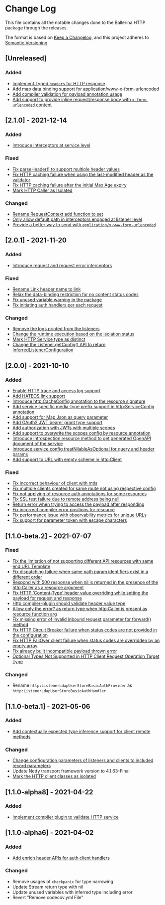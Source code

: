 
# Change Log
This file contains all the notable changes done to the Ballerina HTTP package through the releases.

The format is based on [Keep a Changelog](https://keepachangelog.com/en/1.0.0/), and this project adheres to 
[Semantic Versioning](https://semver.org/spec/v2.0.0.html).

## [Unreleased]

### Added
- [Implement Typed `headers` for HTTP response](https://github.com/ballerina-platform/ballerina-standard-library/issues/2563)
- [Add map<string> data binding support for application/www-x-form-urlencoded](https://github.com/ballerina-platform/ballerina-standard-library/issues/2526)
- [Add compiler validation for payload annotation usage](https://github.com/ballerina-platform/ballerina-standard-library/issues/2561)
- [Add support to provide inline request/response body with `x-form-urlencoded` content](https://github.com/ballerina-platform/ballerina-standard-library/issues/2596)

## [2.1.0] - 2021-12-14

### Added
- [Introduce interceptors at service level](https://github.com/ballerina-platform/ballerina-standard-library/issues/2447)

### Fixed
- [Fix parseHeader() to support multiple header values](https://github.com/ballerina-platform/ballerina-standard-library/issues/2403)
- [Fix HTTP caching failure when using the last-modified header as the validator](https://github.com/ballerina-platform/ballerina-standard-library/issues/2402)
- [Fix HTTP caching failure after the initial Max Age expiry](https://github.com/ballerina-platform/ballerina-standard-library/issues/2435)
- [Mark HTTP Caller as Isolated](https://github.com/ballerina-platform/ballerina-standard-library/issues/2451)

### Changed
- [Rename RequestContext add function to set](https://github.com/ballerina-platform/ballerina-standard-library/issues/2414)
- [Only allow default path in interceptors engaged at listener level](https://github.com/ballerina-platform/ballerina-standard-library/issues/2452)
- [Provide a better way to send with `application/x-www-form-urlencoded`](https://github.com/ballerina-platform/ballerina-standard-library/issues/1705)

## [2.0.1] - 2021-11-20

### Added
- [Introduce request and request error interceptors](https://github.com/ballerina-platform/ballerina-standard-library/issues/2062)

### Fixed
- [Rename Link header name to link](https://github.com/ballerina-platform/ballerina-standard-library/issues/2135)
- [Relax the data-binding restriction for no content status codes](https://github.com/ballerina-platform/ballerina-standard-library/issues/2294)
- [Fix unused variable warning in the package](https://github.com/ballerina-platform/ballerina-standard-library/issues/2384)
- [Fix initiating auth handlers per each request](https://github.com/ballerina-platform/ballerina-standard-library/issues/2394)

### Changed
- [Remove the logs printed from the listeners](https://github.com/ballerina-platform/ballerina-standard-library/issues/2040)
- [Change the runtime execution based on the isolation status](https://github.com/ballerina-platform/ballerina-standard-library/issues/2383)
- [Mark HTTP Service type as distinct](https://github.com/ballerina-platform/ballerina-standard-library/issues/2398)
- [Change the Listener.getConfig() API to return InferredListenerConfiguration](https://github.com/ballerina-platform/ballerina-standard-library/issues/2399)

## [2.0.0] - 2021-10-10

### Added
- [Enable HTTP trace and access log support](https://github.com/ballerina-platform/ballerina-standard-library/issues/1073)
- [Add HATEOS link support](https://github.com/ballerina-platform/ballerina-standard-library/issues/1637)
- [Introduce http:CacheConfig annotation to the resource signature](https://github.com/ballerina-platform/ballerina-standard-library/issues/1533)
- [Add service specific media-type prefix support in http:ServiceConfig annotation](https://github.com/ballerina-platform/ballerina-standard-library/issues/1620)
- [Add support for Map Json as query parameter](https://github.com/ballerina-platform/ballerina-standard-library/issues/1670)
- [Add OAuth2 JWT bearer grant type support](https://github.com/ballerina-platform/ballerina-standard-library/issues/1788)
- [Add authorization with JWTs with multiple scopes](https://github.com/ballerina-platform/ballerina-standard-library/issues/1801)
- [Add support to overwrite the scopes config by resource annotation](https://github.com/ballerina-platform/ballerina-standard-library/issues/973)
- [Introduce introspection resource method to get generated OpenAPI document of the service](https://github.com/ballerina-platform/ballerina-standard-library/issues/1616)
- [Introduce service config treatNilableAsOptional for query and header params](https://github.com/ballerina-platform/ballerina-standard-library/issues/1928)
- [Add support to URL with empty scheme in http:Client](https://github.com/ballerina-platform/ballerina-standard-library/issues/1986)

### Fixed
- [Fix incorrect behaviour of client with mtls](https://github.com/ballerina-platform/ballerina-standard-library/issues/1708)
- [Fix multiple clients created for same route not using respective config](https://github.com/ballerina-platform/ballerina-standard-library/issues/1727)
- [Fix not applying of resource auth annotations for some resources](https://github.com/ballerina-platform/ballerina-standard-library/issues/1838)
- [Fix SSL test failure due to remote address being null](https://github.com/ballerina-platform/ballerina-standard-library/issues/315)
- [Return error when trying to access the payload after responding](https://github.com/ballerina-platform/ballerina-standard-library/issues/514)
- [Fix incorrect compiler error positions for resource](https://github.com/ballerina-platform/ballerina-standard-library/issues/523)
- [Fix performance issue with observability metrics for unique URLs](https://github.com/ballerina-platform/ballerina-standard-library/issues/1630)
- [Fix support for parameter token with escape characters](https://github.com/ballerina-platform/ballerina-standard-library/issues/1925)

## [1.1.0-beta.2] - 2021-07-07

### Fixed
- [Fix the limitation of not supporting different API resources with same end URL Template](https://github.com/ballerina-platform/ballerina-standard-library/issues/1095)
- [Fix dispatching failure when same path param identifiers exist in a different order](https://github.com/ballerina-platform/ballerina-standard-library/issues/342)
- [Respond with 500 response when nil is returned in the presence of the http:Caller as a resource argument](https://github.com/ballerina-platform/ballerina-standard-library/issues/1524)
- [Fix HTTP 'Content-Type' header value overriding while setting the payload for request and response](https://github.com/ballerina-platform/ballerina-standard-library/issues/920)
- [Http compiler-plugin should validate header value type](https://github.com/ballerina-platform/ballerina-standard-library/issues/1480)
- [Allow only the error? as return type when http:Caller is present as resource function arg](https://github.com/ballerina-platform/ballerina-standard-library/issues/1519)
- [Fix missing error of invalid inbound request parameter for forward() method](https://github.com/ballerina-platform/ballerina-standard-library/issues/311)
- [Fix HTTP Circuit Breaker failure when status codes are not provided in the configuration](https://github.com/ballerina-platform/ballerina-standard-library/issues/339)
- [Fix HTTP FailOver client failure when status codes are overridden by an empty array](https://github.com/ballerina-platform/ballerina-standard-library/issues/1598)
- [Fix already built incompatible payload thrown error](https://github.com/ballerina-platform/ballerina-standard-library/issues/1600) 
- [Optional Types Not Supported in HTTP Client Request Operation Target Type](https://github.com/ballerina-platform/ballerina-standard-library/issues/1433)

### Changed
- Rename `http:ListenerLdapUserStoreBasicAuthProvider` as `http:ListenerLdapUserStoreBasicAuthHandler`

## [1.1.0-beta.1] - 2021-05-06

### Added
- [Add contextually expected type inference support for client remote methods](https://github.com/ballerina-platform/ballerina-standard-library/issues/1371)

### Changed
- [Change configuration parameters of listeners and clients to included record parameters](https://github.com/ballerina-platform/ballerina-standard-library/issues/1325)
- Update Netty transport framework version to 4.1.63-Final
- [Mark the HTTP client classes as isolated](https://github.com/ballerina-platform/ballerina-standard-library/issues/1397)

## [1.1.0-alpha8] - 2021-04-22

### Added
- [Implement compiler plugin to validate HTTP service](https://github.com/ballerina-platform/ballerina-standard-library/issues/1102)

## [1.1.0-alpha6] - 2021-04-02

### Added
- [Add enrich header APIs for auth client handlers](https://github.com/ballerina-platform/ballerina-standard-library/issues/584)

### Changed
- Remove usages of `checkpanic` for type narrowing
- Update Stream return type with nil
- Update unused variables with inferred type including error
- Revert "Remove codecov.yml File"

